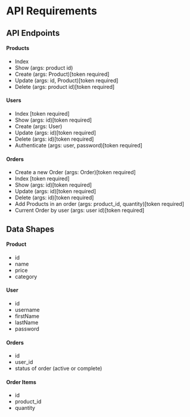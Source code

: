 # API Requirements

## API Endpoints
#### Products
- Index 
- Show (args: product id)
- Create (args: Product)[token required]
- Update (args: id, Product)[token required]
- Delete (args: product id)[token required]

#### Users
- Index [token required]
- Show (args: id)[token required]
- Create (args: User)
- Update (args: id)[token required]
- Delete (args: id)[token required]
- Authenticate (args: user, password)[token required]

#### Orders
- Create a new Order (args: Order)[token required]
- Index [token required]
- Show (args: id)[token required]
- Update (args: id)[token required]
- Delete (args: id)[token required]
- Add Products in an order (args: product_id, quantity)[token required]
- Current Order by user (args: user id)[token required]

## Data Shapes
#### Product
- id
- name
- price
- category

#### User
- id
- username
- firstName
- lastName
- password

#### Orders
- id
- user_id
- status of order (active or complete)

#### Order Items
- id
- product_id
- quantity


